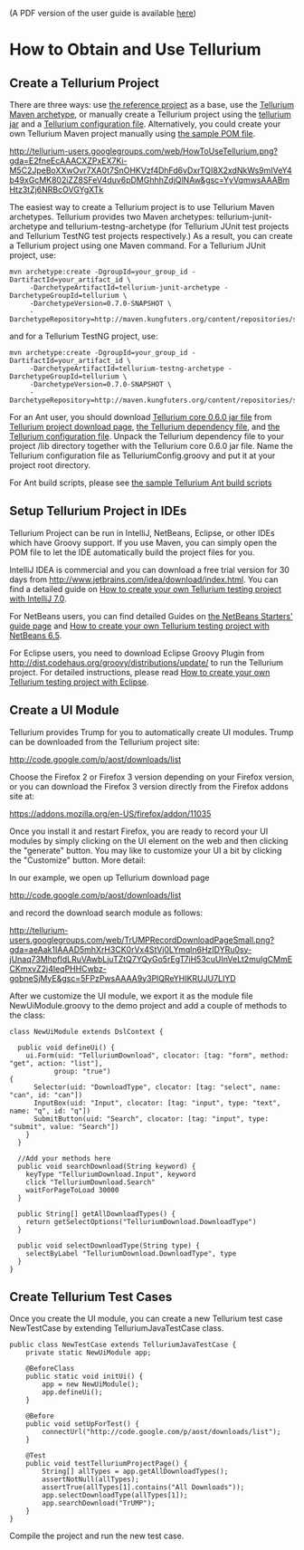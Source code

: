(A PDF version of the user guide is available [here](http://telluriumdoc.googlecode.com/files/TelluriumUserGuide.Draft.pdf))



# How to Obtain and Use Tellurium #

## Create a Tellurium Project ##

There are three ways: use [the reference project](http://code.google.com/p/aost/wiki/ReferenceProjectGuide) as a base, use the [Tellurium Maven archetype](http://code.google.com/p/aost/wiki/TelluriumMavenArchetypes), or manually create a Tellurium project using the [tellurium jar](http://code.google.com/p/aost/downloads/list) and a [Tellurium configuration file](http://code.google.com/p/aost/wiki/TelluriumSampleConfigurationFile). Alternatively, you could create your own Tellurium Maven project manually using [the sample POM file](http://code.google.com/p/aost/wiki/TelluriumTestProjectMavenSamplePom).

http://tellurium-users.googlegroups.com/web/HowToUseTellurium.png?gda=E2fneEcAAACXZPxEX7Ki-M5C2JpeBoXXwOvr7XA0t7SnOHKVzf4DhFd6vDxrTQI8X2xdNkWs9mIVeY4b49xGcMK802iZZ8SFeV4duv6pDMGhhhZdjQlNAw&gsc=YyVqmwsAAABmHtz3tZj6NRBcOVGYgXTk

The easiest way to create a Tellurium project is to use Tellurium Maven archetypes. Tellurium provides two Maven archetypes: tellurium-junit-archetype and tellurium-testng-archetype (for Tellurium JUnit test projects and Tellurium TestNG test projects respectively.) As a result, you can create a Tellurium project using one Maven command. For a Tellurium JUnit project, use:

```
mvn archetype:create -DgroupId=your_group_id -DartifactId=your_artifact_id \
     -DarchetypeArtifactId=tellurium-junit-archetype -DarchetypeGroupId=tellurium \
     -DarchetypeVersion=0.7.0-SNAPSHOT \
     -DarchetypeRepository=http://maven.kungfuters.org/content/repositories/snapshots
```

and for a Tellurium TestNG project, use:

```
mvn archetype:create -DgroupId=your_group_id -DartifactId=your_artifact_id \
     -DarchetypeArtifactId=tellurium-testng-archetype -DarchetypeGroupId=tellurium \
     -DarchetypeVersion=0.7.0-SNAPSHOT \
     -DarchetypeRepository=http://maven.kungfuters.org/content/repositories/snapshots
```

For an Ant user, you should download [Tellurium core 0.6.0 jar file](http://aost.googlecode.com/files/tellurium-core-0.6.0.jar) from [Tellurium project download page](http://code.google.com/p/aost/downloads/list), [the Tellurium dependency file](http://aost.googlecode.com/files/tellurium-0.6.0-dependencies.zip), and [the Tellurium configuration file](http://code.google.com/p/aost/wiki/TelluriumSampleConfigurationFile). Unpack the Tellurium dependency file to your project /lib directory together with the Tellurium core 0.6.0 jar file. Name the Tellurium configuration file as TelluriumConfig.groovy and put it at your project root directory.

For Ant build scripts, please see [the sample Tellurium Ant build scripts](http://code.google.com/p/aost/wiki/TelluriumSampleAntBuildScript)

## Setup Tellurium Project in IDEs ##

Tellurium Project can be run in IntelliJ, NetBeans, Eclipse, or other IDEs which have Groovy support. If you use Maven, you can simply open the POM file to let the IDE automatically build the project files for you.

IntelliJ IDEA is commercial and you can download a free trial version for 30 days from http://www.jetbrains.com/idea/download/index.html. You can find a detailed guide on [How to create your own Tellurium testing project with IntelliJ 7.0](http://code.google.com/p/aost/wiki/CustomTelluriumIntelliJProject).

For NetBeans users, you can find detailed Guides on [the NetBeans Starters' guide page](http://code.google.com/p/aost/wiki/TelluriumStarterUsingNetBeans) and [How to create your own Tellurium testing project with NetBeans 6.5](http://code.google.com/p/aost/wiki/CustomTelluriumNetBeansProject).

For Eclipse users, you need to download Eclipse Groovy Plugin from http://dist.codehaus.org/groovy/distributions/update/ to run the Tellurium project. For detailed instructions, please read [How to create your own Tellurium testing project with Eclipse](http://code.google.com/p/aost/wiki/CustomTelluriumEclipseProject).

## Create a UI Module ##

Tellurium provides Trump for you to automatically create UI modules. Trump can be downloaded from the Tellurium project site:

http://code.google.com/p/aost/downloads/list

Choose the Firefox 2 or Firefox 3 version depending on your Firefox version, or you can download the Firefox 3 version directly from the Firefox addons site at:

https://addons.mozilla.org/en-US/firefox/addon/11035

Once you install it and restart Firefox, you are ready to record your UI modules by simply clicking on the UI element on the web and then clicking the "generate" button. You may like to customize your UI a bit by clicking the "Customize" button. More detail:

In our example, we open up Tellurium download page

http://code.google.com/p/aost/downloads/list

and record the download search module as follows:

http://tellurium-users.googlegroups.com/web/TrUMPRecordDownloadPageSmall.png?gda=aeAak1IAAAD5mhXrH3CK0rVx4StVj0LYmqln6HzIDYRu0sy-jUnaq73MhpfIdLRuVAwbLjuTZtQ7YQyGo5rEgT7iH53cuUInVeLt2muIgCMmECKmxvZ2j4IeqPHHCwbz-gobneSjMyE&gsc=5FPzPwsAAAA9y3PlQReYHIKRUJU7LIYD

After we customize the UI module, we export it as the module file NewUiModule.groovy to the demo project and add a couple of methods to the class:

```
class NewUiModule extends DslContext {

  public void defineUi() {
    ui.Form(uid: "TelluriumDownload", clocator: [tag: "form", method: "get", action: "list"], 
           group: "true") 
{
      Selector(uid: "DownloadType", clocator: [tag: "select", name: "can", id: "can"])
      InputBox(uid: "Input", clocator: [tag: "input", type: "text", name: "q", id: "q"])
      SubmitButton(uid: "Search", clocator: [tag: "input", type: "submit", value: "Search"])
    }
  }

  //Add your methods here
  public void searchDownload(String keyword) {
    keyType "TelluriumDownload.Input", keyword
    click "TelluriumDownload.Search"
    waitForPageToLoad 30000
  }

  public String[] getAllDownloadTypes() {
    return getSelectOptions("TelluriumDownload.DownloadType")
  }

  public void selectDownloadType(String type) {
    selectByLabel "TelluriumDownload.DownloadType", type
  }
}
```

## Create Tellurium Test Cases ##

Once you create the UI module, you can create a new Tellurium test case NewTestCase by extending TelluriumJavaTestCase class.

```
public class NewTestCase extends TelluriumJavaTestCase {
    private static NewUiModule app;

    @BeforeClass
    public static void initUi() {
        app = new NewUiModule();
        app.defineUi();
    }

    @Before
    public void setUpForTest() {
        connectUrl("http://code.google.com/p/aost/downloads/list");
    }

    @Test
    public void testTelluriumProjectPage() {
        String[] allTypes = app.getAllDownloadTypes();
        assertNotNull(allTypes);
        assertTrue(allTypes[1].contains("All Downloads"));
        app.selectDownloadType(allTypes[1]);
        app.searchDownload("TrUMP");
    }
}
```

Compile the project and run the new test case.